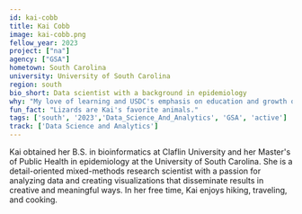 ```yaml
---
id: kai-cobb
title: Kai Cobb
image: kai-cobb.png
fellow_year: 2023
project: ["na"]
agency: ["GSA"]
hometown: South Carolina 
university: University of South Carolina
region: south
bio_short: Data scientist with a background in epidemiology
why: "My love of learning and USDC's emphasis on education and growth of technical skills inspired me to join the program."
fun_fact: "Lizards are Kai's favorite animals."
tags: ['south', '2023','Data_Science_And_Analytics', 'GSA', 'active']
track: ['Data Science and Analytics']
---
```


Kai obtained her B.S. in bioinformatics at Claflin University and her Master's of Public Health in epidemiology at the University of South Carolina. She is a detail-oriented mixed-methods research scientist with a passion for analyzing data and creating visualizations that disseminate results in creative and meaningful ways. In her free time, Kai enjoys hiking, traveling, and cooking.
